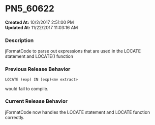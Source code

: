 # PN5_60622

**Created At:** 10/2/2017 2:51:00 PM  
**Updated At:** 11/22/2017 11:03:16 AM  


### Description

jFormatCode to parse out expressions that are used in the LOCATE statement and LOCATE() function



### Previous Release Behavior

```
LOCATE (exp) IN (exp)<mv extract>
```

would fail to compile.



### Current Release Behavior

jFormatCode now handles the LOCATE statement and LOCATE function correctly.
